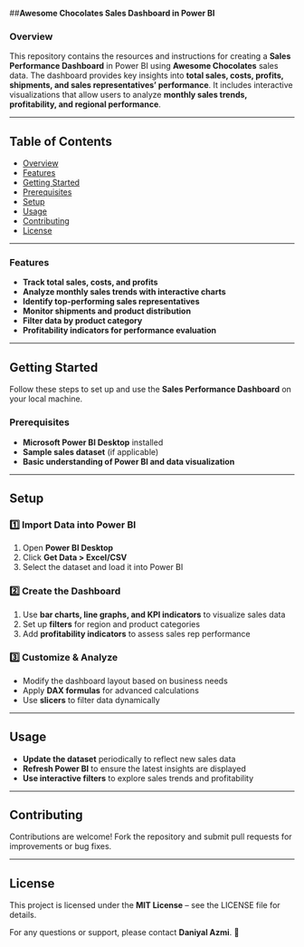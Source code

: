 ##******Awesome Chocolates Sales Dashboard in Power BI******

### **Overview**
This repository contains the resources and instructions for creating a **Sales Performance Dashboard** in Power BI using **Awesome Chocolates** sales data. The dashboard provides key insights into **total sales, costs, profits, shipments, and sales representatives’ performance**. It includes interactive visualizations that allow users to analyze **monthly sales trends, profitability, and regional performance**.

---

## **Table of Contents**
- [Overview](#overview)
- [Features](#features)
- [Getting Started](#getting-started)
- [Prerequisites](#prerequisites)
- [Setup](#setup)
- [Usage](#usage)
- [Contributing](#contributing)
- [License](#license)

---

### **Features**
- **Track total sales, costs, and profits**
- **Analyze monthly sales trends with interactive charts**
- **Identify top-performing sales representatives**
- **Monitor shipments and product distribution**
- **Filter data by product category**
- **Profitability indicators for performance evaluation**

---

## **Getting Started**
Follow these steps to set up and use the **Sales Performance Dashboard** on your local machine.

### **Prerequisites**
- **Microsoft Power BI Desktop** installed
- **Sample sales dataset** (if applicable)
- **Basic understanding of Power BI and data visualization**

---

## **Setup**

### **1️⃣ Import Data into Power BI**
1. Open **Power BI Desktop**
2. Click **Get Data > Excel/CSV**
3. Select the dataset and load it into Power BI

### **2️⃣ Create the Dashboard**
1. Use **bar charts, line graphs, and KPI indicators** to visualize sales data
2. Set up **filters** for region and product categories
3. Add **profitability indicators** to assess sales rep performance

### **3️⃣ Customize & Analyze**
- Modify the dashboard layout based on business needs
- Apply **DAX formulas** for advanced calculations
- Use **slicers** to filter data dynamically

---

## **Usage**
- **Update the dataset** periodically to reflect new sales data
- **Refresh Power BI** to ensure the latest insights are displayed
- **Use interactive filters** to explore sales trends and profitability

---

## **Contributing**
Contributions are welcome! Fork the repository and submit pull requests for improvements or bug fixes.

---

## **License**
This project is licensed under the **MIT License** – see the LICENSE file for details.

For any questions or support, please contact **Daniyal Azmi**. 🚀

